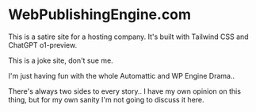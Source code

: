 # WebPublishingEngine.com

This is a satire site for a hosting company. It's built with Tailwind CSS and ChatGPT o1-preview. 

This is a joke site, don't sue me.

I'm just having fun with the whole Automattic and WP Engine Drama.. 

There's always two sides to every story.. I have my own opinion on this thing, but for my own sanity I'm not going to discuss it here.
